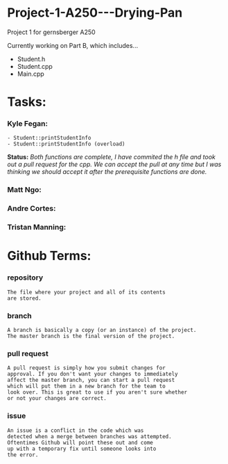 # Project-1-A250---Drying-Pan
Project 1 for gernsberger A250 

Currently working on Part B, which includes...
  - Student.h
  - Student.cpp
  - Main.cpp

# Tasks:

### Kyle Fegan:
~~~~~~~~~~~~~~~~~~~~~~~~~~~~~~~~~~~~~~~~~~~~
- Student::printStudentInfo
- Student::printStudentInfo (overload)
~~~~~~~~~~~~~~~~~~~~~~~~~~~~~~~~~~~~~~~~~~~~
**Status:**
*Both functions are complete, I have commited
the h file and took out a pull request for
the cpp. We can accept the pull at any time but
I was thinking we should accept it after the
prerequisite functions are done.*

### Matt Ngo:

### Andre Cortes:

### Tristan Manning:



# Github Terms:

### repository
~~~~~~~~~~~~~~~~~~~~~~~~~~~~~~~~~~~~~~~~~~~~
The file where your project and all of its contents
are stored.
~~~~~~~~~~~~~~~~~~~~~~~~~~~~~~~~~~~~~~~~~~~~

### branch
~~~~~~~~~~~~~~~~~~~~~~~~~~~~~~~~~~~~~~~~~~~~
A branch is basically a copy (or an instance) of the project.
The master branch is the final version of the project.
~~~~~~~~~~~~~~~~~~~~~~~~~~~~~~~~~~~~~~~~~~~~

### pull request
~~~~~~~~~~~~~~~~~~~~~~~~~~~~~~~~~~~~~~~~~~~~
A pull request is simply how you submit changes for
approval. If you don't want your changes to immediately
affect the master branch, you can start a pull request
which will put them in a new branch for the team to
look over. This is great to use if you aren't sure whether
or not your changes are correct.
~~~~~~~~~~~~~~~~~~~~~~~~~~~~~~~~~~~~~~~~~~~~

### issue
~~~~~~~~~~~~~~~~~~~~~~~~~~~~~~~~~~~~~~~~~~~~
An issue is a conflict in the code which was
detected when a merge between branches was attempted.
Oftentimes Github will point these out and come
up with a temporary fix until someone looks into
the error.
~~~~~~~~~~~~~~~~~~~~~~~~~~~~~~~~~~~~~~~~~~~~
